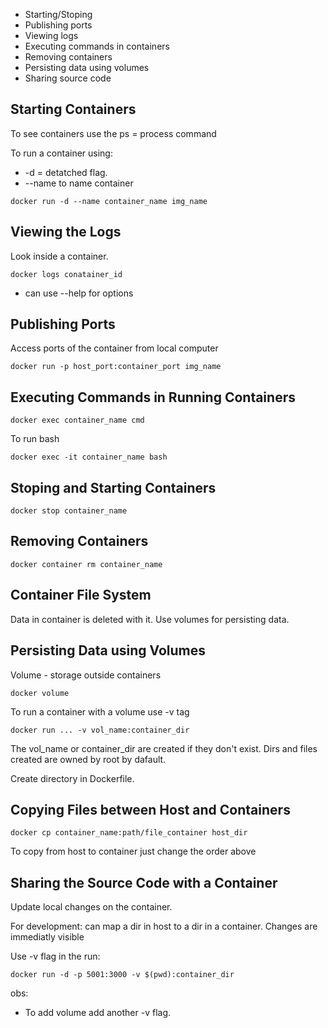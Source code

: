 - Starting/Stoping
- Publishing ports
- Viewing logs
- Executing commands in containers
- Removing containers
- Persisting data using volumes
- Sharing source code

## Starting Containers

To see containers use the ps = process command

To run a container using:
- -d = detatched flag.
- --name to name container

```
docker run -d --name container_name img_name
```

## Viewing the Logs

Look inside a container.

```
docker logs conatainer_id
```

- can use --help for options

## Publishing Ports

Access ports of the container from local computer

```
docker run -p host_port:container_port img_name
```

## Executing Commands in Running Containers

```
docker exec container_name cmd
```

 To run bash 
 
```
docker exec -it container_name bash
```

## Stoping and Starting Containers

```
docker stop container_name
```


## Removing Containers

```
docker container rm container_name
```

## Container File System

Data in container is deleted with it. Use volumes for persisting data.

## Persisting Data using Volumes

Volume - storage outside containers

```
docker volume
```

To run a container with a volume use -v tag

```
docker run ... -v vol_name:container_dir
```

The vol_name or container_dir are created if they don't exist.  Dirs and files created are owned by root by dafault.

Create directory in Dockerfile.

## Copying Files between Host and Containers


```
docker cp container_name:path/file_container host_dir 
```

To copy from host to container just change the order above 

## Sharing the Source Code with a Container

Update local changes on the container.

For development: can map a dir in host to a dir in a container. Changes are immediatly visible

Use -v flag in the run:

```
docker run -d -p 5001:3000 -v $(pwd):container_dir
```

obs:
- To add volume add another -v flag.
